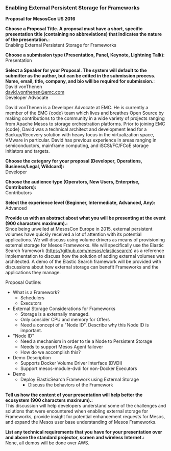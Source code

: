 ﻿### Enabling External Persistent Storage for Frameworks

**Proposal for MesosCon US 2016**  

**Choose a Proposal Title. A proposal must have a short, specific presentation title (containing no abbreviations) that indicates the nature of the presentation.**:  
Enabling External Persistent Storage for Frameworks

**Choose a submission type (Presentation, Panel, Keynote, Lightning Talk)**:  
Presentation

**Select a Speaker for your Proposal. The system will default to the submitter as the author, but can be edited in the submission process. Name, email, title, company, and bio will be required for submission.**:  
David vonThenen  
david.vonthenen@emc.com  
Developer Advocate  

David vonThenen is a Developer Advocate at EMC. He is currently a member of the EMC {code} team which lives and breathes Open Source by making contributions to the community in a wide variety of projects ranging from Apache Mesos to storage orchestration platforms. Prior to joining EMC {code}, David was a technical architect and development lead for a Backup/Recovery solution with heavy focus in the virtualization space, VMware in particular. David has previous experience in areas ranging in semiconductors, mainframe computing, and iSCSI/FC/FCoE storage initiators and targets.

**Choose the category for your proposal (Developer, Operations, Business/Legal, Wildcard):**  
Developer

**Choose the audience type (Operators, New Users, Enterprise, Contributors):**  
Contributors

**Select the experience level (Beginner, Intermediate, Advanced, Any):**  
Advanced

**Provide us with an abstract about what you will be presenting at the event (900 characters maximum).:**  
Since being unveiled at MesosCon Europe in 2015, external persistent volumes have quickly received a lot of attention with its potential applications. We will discuss using volume drivers as means of provisioning external storage for Mesos Frameworks. We will specifically use the Elastic Search framework (https://github.com/mesos/elasticsearch) as a reference implementation to discuss how the solution of adding external volumes was architected. A demo of the Elastic Search framework will be provided with discussions about how external storage can benefit Frameworks and the applications they manage.

Proposal Outline:
- What is a Framework?
  - Schedulers
  - Executors
- External Storage Considerations for Frameworks
  - Storage is a externally managed.
  - Only consider CPU and memory for Offers
  - Need a concept of a "Node ID". Describe why this Node ID is important.
- "Node ID"
  - Need a mechanism in order to tie a Node to Persistent Storage
  - Needs to support Mesos Agent failover
  - How do we accomplish this?
- Demo Description
  - Supports Docker Volume Driver Interface (DVDI)
  - Support mesos-module-dvdi for non-Docker Executors
- Demo
  - Deploy ElasticSearch Framework using External Storage
    - Discuss the behaviors of the Framework

**Tell us how the content of your presentation will help better the ecosystem (900 characters maximum).:**  
This discussion will help developers understand some of the challenges and solutions that were encountered when enabling external storage for Frameworks, provide insight for potential enhancement requests for Mesos, and expand the Mesos user base understanding of Mesos Frameworks.

**List any technical requirements that you have for your presentation over and above the standard projector, screen and wireless Internet.:**  
None, all demos will be done over AWS.
